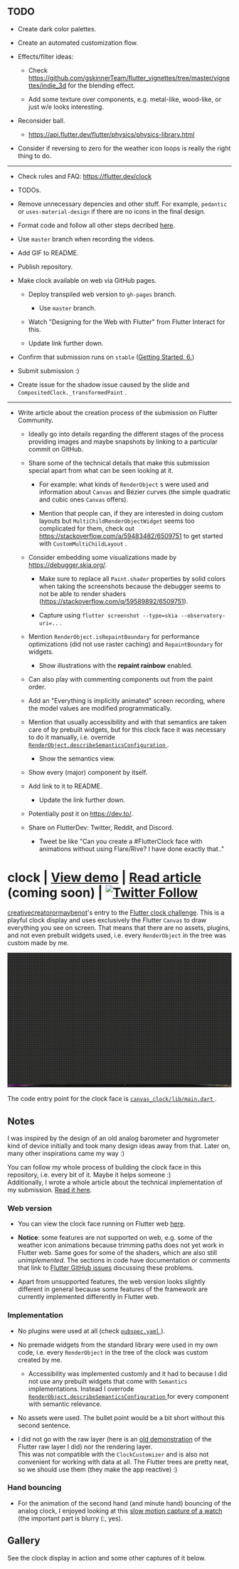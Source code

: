 ## TODO

* Create dark color palettes.

* Create an automated customization flow.

* Effects/filter ideas:

  + Check https://github.com/gskinnerTeam/flutter_vignettes/tree/master/vignettes/indie_3d for the blending effect.

  + Add some texture over components, e.g.</a> metal-like, wood-like, or just w/e looks interesting.

* Reconsider ball.

  + https://api.flutter.dev/flutter/physics/physics-library.html

* Consider if reversing to zero for the weather icon loops is really the right thing to do.

<hr>

* Check rules and FAQ: https://flutter.dev/clock

* TODOs.

* Remove unnecessary depencies and other stuff. For example, `pedantic` or `uses-material-design` if there are no icons in the final design.

* Format code and follow all other steps decribed [here](https://flutter.dev/clock#submissions).

* Use `master` branch when recording the videos.

* Add GIF to README.

* Publish repository.

* Make clock available on web via GitHub pages.

  + Deploy transpiled web version to `gh-pages` branch.

    - Use `master` branch.

  + Watch "Designing for the Web with Flutter" from Flutter Interact for this.

  + Update link further down.

* Confirm that submission runs on `stable` ([Getting Started, 6.](https://flutter.dev/clock))

* Submit submission :)

* Create issue for the shadow issue caused by the slide and `CompositedClock._transformedPaint` .

<hr>

* Write article about the creation process of the submission on Flutter Community.

  + Ideally go into details regarding the different stages of the process providing images and maybe snapshots by linking to a particular commit on GitHub.

  + Share some of the technical details that make this submission special apart from what can be seen looking at it.

    - For example: what kinds of `RenderObject` s were used and information about `Canvas` and Bézier curves (the simple quadratic and cubic ones `Canvas` offers).

    - Mention that people can, if they are interested in doing custom layouts but `MultiChildRenderObjectWidget` seems too complicated for them, check out https://stackoverflow.com/a/59483482/6509751 to get started with `CustomMultiChildLayout` .

  + Consider embedding some visualizations made by https://debugger.skia.org/.

    - Make sure to replace all `Paint.shader` properties by solid colors when taking the screenshots because the debugger seems to not be able to render shaders (https://stackoverflow.com/q/59589892/6509751).

    - Capture using `flutter screenshot --type=skia --observatory-uri=..` .

  + Mention `RenderObject.isRepaintBoundary` for performance optimizations (did not use raster caching) and `RepaintBoundary` for widgets.

    - Show illustrations with the **repaint rainbow** enabled.

  + Can also play with commenting components out from the paint order.

  + Add an "Everything is implicitly animated" screen recording, where the model values are modified programmatically.

  + Mention that usually accessibility and with that semantics are taken care of by prebuilt widgets, but for this clock face it was necessary to do it manually, i.e.</a> override [ `RenderObject.describeSemanticsConfiguration` ](https://api.flutter.dev/flutter/rendering/RenderObject/describeSemanticsConfiguration.html) .

    - Show the semantics view.

  + Show every (major) component by itself.

  + Add link to it to README.

    - Update the link further down.

  + Potentially post it on https://dev.to/.

  + Share on FlutterDev: Twitter, Reddit, and Discord.

    - Tweet be like "Can you create a #FlutterClock face with animations without using Flare/Rive? I have done exactly that.."

# clock | [View demo](https://creativecreatorormaybenot.github.io/clock) | [Read article](https://medium.com/@creativecreatorormaybenot) (coming soon) | [![Twitter Follow](https://img.shields.io/twitter/follow/creativemaybeno?label=Follow%20me&style=social)](https://twitter.com/creativemaybeno)

[creativecreatorormaybenot](https://github.com/creativecreatorormaybenot)'s entry to the [Flutter clock challenge](https://flutter.dev/clock).
This is a playful clock display and uses exclusively the Flutter `Canvas` to draw everything you see on screen. That means that there are no assets, plugins, and not even prebuilt widgets used, i.e.</a> every `RenderObject` in the tree was custom made by me.

![Quick screen capture showing the final result of the submission](capture.gif)

The code entry point for the clock face is [ `canvas_clock/lib/main.dart` ](https://github.com/creativecreatorormaybenot/clock/blob/master/canvas_clock/lib/main.dart).

## Notes

I was inspired by the design of an old analog barometer and hygrometer kind of device initially and took many design ideas away from that. Later on, many other inspirations came my way :)

You can follow my whole process of building the clock face in this repository, i.e.</a> every bit of it. Maybe it helps someone :)  
Additionally, I wrote a whole article about the technical implementation of my submission.</a> [Read it here](https://medium.com/@creativecreatorormaybenot).

### Web version

* You can view the clock face running on Flutter web [here](https://creativecreatorormaybenot.github.io/clock).

* **Notice**: some features are not supported on web, e.g.</a> some of the weather icon animations because trimming paths does not yet work in Flutter web. Same goes for some of the shaders, which are also still *unimplemented*. The sections in code have documentation or comments that link to [Flutter GitHub issues](https://github.com/flutter/flutter/issues) discussing these problems.

* Apart from unsupported features, the web version looks slightly different in general because some features of the framework are currently implemented differently in Flutter web.

### Implementation

* No plugins were used at all (check [ `pubspec.yaml` ](https://github.com/creativecreatorormaybenot/clock/blob/master/canvas_clock/pubspec.yaml)).

* No premade widgets from the standard library were used in my own code, i.e.</a> every `RenderObject` in the tree of the clock was custom created by me.

  + Accessibility was implemented customly and it had to because I did not use any prebuilt widgets that come with `Semantics` implementations. Instead I overrode [ `RenderObject.describeSemanticsConfiguration` ](https://api.flutter.dev/flutter/rendering/RenderObject/describeSemanticsConfiguration.html) for every component with semantic relevance.

* No assets were used. The bullet point would be a bit short without this second sentence.

* I did not go with the raw layer (here is an [old demonstration](https://github.com/creativecreatorormaybenot/pong) of the Flutter raw layer I did) nor the rendering layer.<br>This was not compatible with the `ClockCustomizer` and is also not convenient for working with data at all. The Flutter trees are pretty neat, so we should use them (they make the app reactive) :)

### Hand bouncing

* For the animation of the second hand (and minute hand) bouncing of the analog clock, I enjoyed looking at this [slow motion capture of a watch](https://youtu.be/tyl7-gHRBX8?t=29) (the important part is blurry (:, yes).

## Gallery

See the clock display in action and some other captures of it below.

